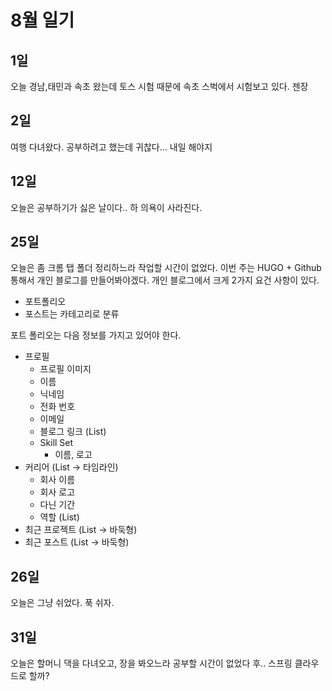 # 8월 일기

## 1일

오늘 경남,태민과 속초 왔는데 토스 시험 때문에 속초 스벅에서 시험보고 있다. 젠장

## 2일

여행 다녀왔다. 공부하려고 했는데 귀찮다... 내일 해야지

## 12일

오늘은 공부하기가 싫은 날이다.. 하 의욕이 사라진다.

## 25일

오늘은 좀 크롬 탭 폴더 정리하느라 작업할 시간이 없었다. 이번 주는 HUGO + Github 통해서 개인 블로그를 만들어봐야겠다. 개인 블로그에서 크게 2가지 요건 사항이 있다.

* 포트폴리오
* 포스트는 카테고리로 분류

포트 폴리오는 다음 정보를 가지고 있어야 한다.

* 프로필
  * 프로필 이미지
  * 이름
  * 닉네임
  * 전화 번호
  * 이메일
  * 블로그 링크 (List)
  * Skill Set
    * 이름, 로고
* 커리어 (List -> 타임라인)
  * 회사 이름
  * 회사 로고
  * 다닌 기간
  * 역할 (List)
* 최근 프로젝트 (List -> 바둑형)
* 최근 포스트 (List -> 바둑형)


## 26일

오늘은 그냥 쉬었다. 푹 쉬자.


## 31일

오늘은 할머니 댁을 다녀오고, 장을 봐오느라 공부할 시간이 없었다 후.. 스프링 클라우드로 할까?
